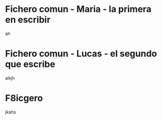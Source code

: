 # Fichero comun - Maria - la primera en escribir
ah
# Fichero comun - Lucas - el segundo que escribe
alkjh
# F8icgero
jkahs
